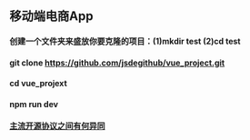 ## 移动端电商App
#### 创建一个文件夹来盛放你要克隆的项目：(1)mkdir test  (2)cd test
#### git clone https://github.com/jsdegithub/vue_project.git
#### cd vue_projext
#### npm run dev
#### [主流开源协议之间有何异同](https://blog.csdn.net/frankarmstrong/article/details/100536891)
